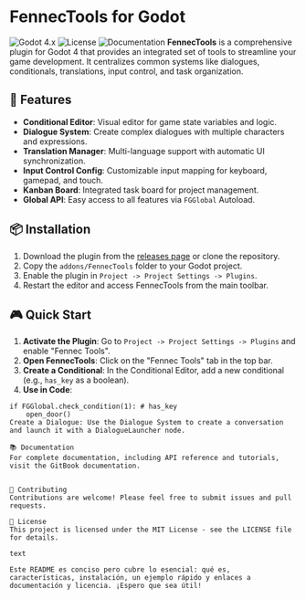 # FennecTools for Godot

![Godot 4.x](https://img.shields.io/badge/Godot-4.x-%23478cbf?logo=godot-engine)
![License](https://img.shields.io/github/license/METROINDIO7/FennecTools-Godot)
![Documentation](https://my0-29.gitbook.io/fennectools-documentation)
**FennecTools** is a comprehensive plugin for Godot 4 that provides an integrated set of tools to streamline your game development. It centralizes common systems like dialogues, conditionals, translations, input control, and task organization.

## 🚀 Features

- **Conditional Editor**: Visual editor for game state variables and logic.
- **Dialogue System**: Create complex dialogues with multiple characters and expressions.
- **Translation Manager**: Multi-language support with automatic UI synchronization.
- **Input Control Config**: Customizable input mapping for keyboard, gamepad, and touch.
- **Kanban Board**: Integrated task board for project management.
- **Global API**: Easy access to all features via `FGGlobal` Autoload.

## 📦 Installation

1. Download the plugin from the [releases page](https://github.com/METROINDIO7/FennecTools-Godot/releases) or clone the repository.
2. Copy the `addons/FennecTools` folder to your Godot project.
3. Enable the plugin in `Project -> Project Settings -> Plugins`.
4. Restart the editor and access FennecTools from the main toolbar.

## 🎮 Quick Start

1. **Activate the Plugin**: Go to `Project -> Project Settings -> Plugins` and enable "Fennec Tools".
2. **Open FennecTools**: Click on the "Fennec Tools" tab in the top bar.
3. **Create a Conditional**: In the Conditional Editor, add a new conditional (e.g., `has_key` as a boolean).
4. **Use in Code**:

```gdscript
if FGGlobal.check_condition(1): # has_key
    open_door()
Create a Dialogue: Use the Dialogue System to create a conversation and launch it with a DialogueLauncher node.

📚 Documentation
For complete documentation, including API reference and tutorials, visit the GitBook documentation.


🤝 Contributing
Contributions are welcome! Please feel free to submit issues and pull requests.

📄 License
This project is licensed under the MIT License - see the LICENSE file for details.

text

Este README es conciso pero cubre lo esencial: qué es, características, instalación, un ejemplo rápido y enlaces a documentación y licencia. ¡Espero que sea útil!
